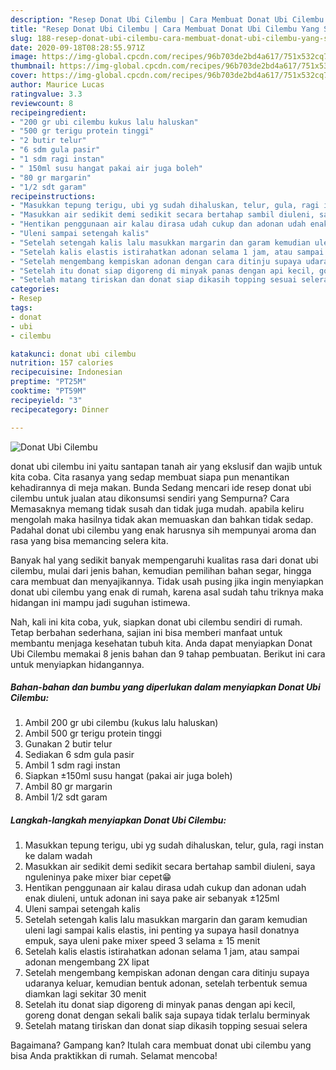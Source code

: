 ```yaml
---
description: "Resep Donat Ubi Cilembu | Cara Membuat Donat Ubi Cilembu Yang Sempurna"
title: "Resep Donat Ubi Cilembu | Cara Membuat Donat Ubi Cilembu Yang Sempurna"
slug: 188-resep-donat-ubi-cilembu-cara-membuat-donat-ubi-cilembu-yang-sempurna
date: 2020-09-18T08:28:55.971Z
image: https://img-global.cpcdn.com/recipes/96b703de2bd4a617/751x532cq70/donat-ubi-cilembu-foto-resep-utama.jpg
thumbnail: https://img-global.cpcdn.com/recipes/96b703de2bd4a617/751x532cq70/donat-ubi-cilembu-foto-resep-utama.jpg
cover: https://img-global.cpcdn.com/recipes/96b703de2bd4a617/751x532cq70/donat-ubi-cilembu-foto-resep-utama.jpg
author: Maurice Lucas
ratingvalue: 3.3
reviewcount: 8
recipeingredient:
- "200 gr ubi cilembu kukus lalu haluskan"
- "500 gr terigu protein tinggi"
- "2 butir telur"
- "6 sdm gula pasir"
- "1 sdm ragi instan"
- " 150ml susu hangat pakai air juga boleh"
- "80 gr margarin"
- "1/2 sdt garam"
recipeinstructions:
- "Masukkan tepung terigu, ubi yg sudah dihaluskan, telur, gula, ragi instan ke dalam wadah"
- "Masukkan air sedikit demi sedikit secara bertahap sambil diuleni, saya nguleninya pake mixer biar cepet😁"
- "Hentikan penggunaan air kalau dirasa udah cukup dan adonan udah enak diuleni, untuk adonan ini saya pake air sebanyak ±125ml"
- "Uleni sampai setengah kalis"
- "Setelah setengah kalis lalu masukkan margarin dan garam kemudian uleni lagi sampai kalis elastis, ini penting ya supaya hasil donatnya empuk, saya uleni pake mixer speed 3 selama ± 15 menit"
- "Setelah kalis elastis istirahatkan adonan selama 1 jam, atau sampai adonan mengembang 2X lipat"
- "Setelah mengembang kempiskan adonan dengan cara ditinju supaya udaranya keluar, kemudian bentuk adonan, setelah terbentuk semua diamkan lagi sekitar 30 menit"
- "Setelah itu donat siap digoreng di minyak panas dengan api kecil, goreng donat dengan sekali balik saja supaya tidak terlalu berminyak"
- "Setelah matang tiriskan dan donat siap dikasih topping sesuai selera"
categories:
- Resep
tags:
- donat
- ubi
- cilembu

katakunci: donat ubi cilembu 
nutrition: 157 calories
recipecuisine: Indonesian
preptime: "PT25M"
cooktime: "PT59M"
recipeyield: "3"
recipecategory: Dinner

---
```



![Donat Ubi Cilembu](https://img-global.cpcdn.com/recipes/96b703de2bd4a617/751x532cq70/donat-ubi-cilembu-foto-resep-utama.jpg)


donat ubi cilembu ini yaitu santapan tanah air yang ekslusif dan wajib untuk kita coba. Cita rasanya yang sedap membuat siapa pun menantikan kehadirannya di meja makan.
Bunda Sedang mencari ide resep donat ubi cilembu untuk jualan atau dikonsumsi sendiri yang Sempurna? Cara Memasaknya memang tidak susah dan tidak juga mudah. apabila keliru mengolah maka hasilnya tidak akan memuaskan dan bahkan tidak sedap. Padahal donat ubi cilembu yang enak harusnya sih mempunyai aroma dan rasa yang bisa memancing selera kita.

Banyak hal yang sedikit banyak mempengaruhi kualitas rasa dari donat ubi cilembu, mulai dari jenis bahan, kemudian pemilihan bahan segar, hingga cara membuat dan menyajikannya. Tidak usah pusing jika ingin menyiapkan donat ubi cilembu yang enak di rumah, karena asal sudah tahu triknya maka hidangan ini mampu jadi suguhan istimewa.




Nah, kali ini kita coba, yuk, siapkan donat ubi cilembu sendiri di rumah. Tetap berbahan sederhana, sajian ini bisa memberi manfaat untuk membantu menjaga kesehatan tubuh kita. Anda dapat menyiapkan Donat Ubi Cilembu memakai 8 jenis bahan dan 9 tahap pembuatan. Berikut ini cara untuk menyiapkan hidangannya.

<!--inarticleads1-->

##### Bahan-bahan dan bumbu yang diperlukan dalam menyiapkan Donat Ubi Cilembu:

1. Ambil 200 gr ubi cilembu (kukus lalu haluskan)
1. Ambil 500 gr terigu protein tinggi
1. Gunakan 2 butir telur
1. Sediakan 6 sdm gula pasir
1. Ambil 1 sdm ragi instan
1. Siapkan  ±150ml susu hangat (pakai air juga boleh)
1. Ambil 80 gr margarin
1. Ambil 1/2 sdt garam




<!--inarticleads2-->

##### Langkah-langkah menyiapkan Donat Ubi Cilembu:

1. Masukkan tepung terigu, ubi yg sudah dihaluskan, telur, gula, ragi instan ke dalam wadah
1. Masukkan air sedikit demi sedikit secara bertahap sambil diuleni, saya nguleninya pake mixer biar cepet😁
1. Hentikan penggunaan air kalau dirasa udah cukup dan adonan udah enak diuleni, untuk adonan ini saya pake air sebanyak ±125ml
1. Uleni sampai setengah kalis
1. Setelah setengah kalis lalu masukkan margarin dan garam kemudian uleni lagi sampai kalis elastis, ini penting ya supaya hasil donatnya empuk, saya uleni pake mixer speed 3 selama ± 15 menit
1. Setelah kalis elastis istirahatkan adonan selama 1 jam, atau sampai adonan mengembang 2X lipat
1. Setelah mengembang kempiskan adonan dengan cara ditinju supaya udaranya keluar, kemudian bentuk adonan, setelah terbentuk semua diamkan lagi sekitar 30 menit
1. Setelah itu donat siap digoreng di minyak panas dengan api kecil, goreng donat dengan sekali balik saja supaya tidak terlalu berminyak
1. Setelah matang tiriskan dan donat siap dikasih topping sesuai selera




Bagaimana? Gampang kan? Itulah cara membuat donat ubi cilembu yang bisa Anda praktikkan di rumah. Selamat mencoba!
